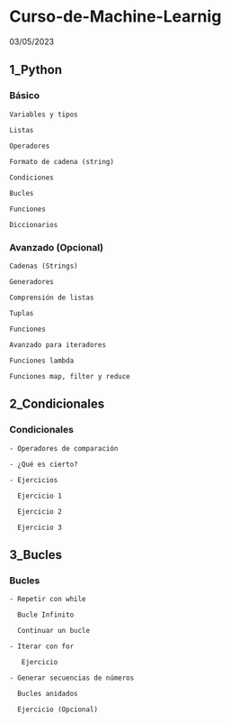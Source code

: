 # Curso-de-Machine-Learnig
03/05/2023

## 1_Python
  ### Básico

    Variables y tipos

    Listas

    Operadores

    Formato de cadena (string)

    Condiciones

    Bucles

    Funciones

    Diccionarios

  ### Avanzado (Opcional)

    Cadenas (Strings)

    Generadores

    Comprensión de listas

    Tuplas

    Funciones

    Avanzado para iteradores

    Funciones lambda

    Funciones map, filter y reduce

## 2_Condicionales
  ### Condicionales

    - Operadores de comparación

    - ¿Qué es cierto?

    - Ejercicios

      Ejercicio 1

      Ejercicio 2

      Ejercicio 3

## 3_Bucles
  ### Bucles

    - Repetir con while

      Bucle Infinito

      Continuar un bucle

    - Iterar con for

       Ejercicio

    - Generar secuencias de números

      Bucles anidados

      Ejercicio (Opcional)

